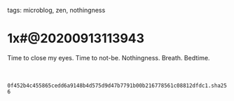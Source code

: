 tags: microblog, zen, nothingness 

# 1x#@20200913113943

Time to close my eyes. Time to not-be. Nothingness. Breath. Bedtime.

<br><br>`0f452b4c455865cedd6a9148b4d575d9d47b7791b00b216778561c08812dfdc1.sha256`